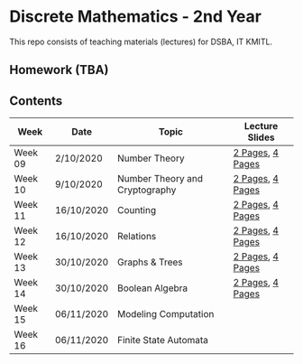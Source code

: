 # Discrete Mathematics - 2nd Year

This repo consists of teaching materials (lectures) for DSBA, IT KMITL.

## Homework (TBA)

## Contents
|Week| Date | Topic | Lecture Slides |
|---|---|---|---|
|Week 09| 2/10/2020 | Number Theory | [2 Pages](https://github.com/noswolf/DM_DSBA_2020/blob/master/Slides/Discrete_Math_Week9_2pages.pdf), [4 Pages](https://github.com/noswolf/DM_DSBA_2020/blob/master/Slides/Discrete_Math_Week9_4pages.pdf) |
|Week 10| 9/10/2020 | Number Theory and Cryptography |[2 Pages](https://github.com/noswolf/DM_DSBA_2020/blob/master/Slides/Discrete_Math_Week10_2pages.pdf), [4 Pages](https://github.com/noswolf/DM_DSBA_2020/blob/master/Slides/Discrete_Math_Week10_4pages.pdf)|
|Week 11| 16/10/2020 | Counting | [2 Pages](https://github.com/noswolf/DM_DSBA_2020/blob/master/Slides/Discrete_Math_Week11_2pages.pdf), [4 Pages](https://github.com/noswolf/DM_DSBA_2020/blob/master/Slides/Discrete_Math_Week11_4pages.pdf) |
|Week 12| 16/10/2020 | Relations | [2 Pages](https://github.com/noswolf/DM_DSBA_2020/blob/master/Slides/Discrete_Math_Week12_2pages.pdf), [4 Pages](https://github.com/noswolf/DM_DSBA_2020/blob/master/Slides/Discrete_Math_Week12_4pages.pdf) |
|Week 13| 30/10/2020 | Graphs & Trees | [2 Pages](https://github.com/noswolf/DM_DSBA_2020/blob/master/Slides/Discrete_Math_Week13_2pages.pdf), [4 Pages](https://github.com/noswolf/DM_DSBA_2020/blob/master/Slides/Discrete_Math_Week13_4pages.pdf)|
|Week 14| 30/10/2020 | Boolean Algebra | [2 Pages](https://github.com/noswolf/DM_DSBA_2020/blob/master/Slides/Discrete_Math_Week14_2pages.pdf), [4 Pages](https://github.com/noswolf/DM_DSBA_2020/blob/master/Slides/Discrete_Math_Week14_4pages.pdf) |
|Week 15| 06/11/2020 | Modeling Computation | |
|Week 16| 06/11/2020 | Finite State Automata ||
